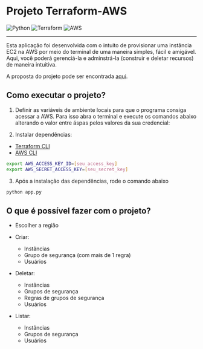 # Projeto Terraform-AWS

![Python](https://img.shields.io/badge/python-3670A0?style=for-the-badge&logo=python&logoColor=ffdd54) ![Terraform](https://img.shields.io/badge/terraform-%235835CC.svg?style=for-the-badge&logo=terraform&logoColor=white) ![AWS](https://img.shields.io/badge/AWS-%23FF9900.svg?style=for-the-badge&logo=amazon-aws&logoColor=white)

---

Esta aplicação foi desenvolvida com o intuito de provisionar uma instância EC2 na AWS por meio do terminal de uma maneira simples, fácil e amigável. Aqui, você poderá gerenciá-la e adminstrá-la (construir e deletar recursos) de maneira intuitiva. 

A proposta do projeto pode ser encontrada [aqui](https://insper.github.io/computacao-nuvem/projetos/projeto_2022/).

## Como executar o projeto?

1. Definir as variáveis de ambiente locais para que o programa consiga acessar a AWS. Para isso abra o terminal e execute os comandos abaixo alterando o valor entre áspas pelos valores da sua credencial:

2. Instalar dependências:

- [Terraform CLI](https://developer.hashicorp.com/terraform/tutorials/aws-get-started/install-cli)
- [AWS CLI](https://docs.aws.amazon.com/cli/latest/userguide/getting-started-install.html)

```bash
export AWS_ACCESS_KEY_ID=[seu_access_key]
export AWS_SECRET_ACCESS_KEY=[seu_secret_key]
```

3. Após a instalação das dependências, rode o comando abaixo

```bash
python app.py
```

## O que é possível fazer com o projeto?

- Escolher a região

- Criar:

  - Instâncias
  - Grupo de segurança (com mais de 1 regra)
  - Usuários

- Deletar:

  - Instâncias
  - Grupos de segurança
  - Regras de grupos de segurança
  - Usuários

- Listar:
  - Instâncias
  - Grupos de segurança
  - Usuários

